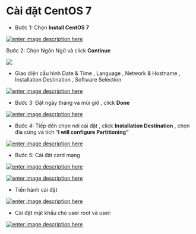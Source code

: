 ﻿# Cài đặt CentOS 7

-   Bước 1: Chọn  **Install CentOS 7**

  [![enter image description here](https://camo.githubusercontent.com/2aa2ddbfe5b1d86401f24d85aabda081b835d7e1/68747470733a2f2f6c68332e676f6f676c6575736572636f6e74656e742e636f6d2f423050537742464d383646556e554d3566707855356f65594f4d3631514c5056585065745966486d4e4c487a4e3075394d6b56764c32556d7a58666c387a48373568777769745166362d59 "bước 1")](https://camo.githubusercontent.com/2aa2ddbfe5b1d86401f24d85aabda081b835d7e1/68747470733a2f2f6c68332e676f6f676c6575736572636f6e74656e742e636f6d2f423050537742464d383646556e554d3566707855356f65594f4d3631514c5056585065745966486d4e4c487a4e3075394d6b56764c32556d7a58666c387a48373568777769745166362d59) 

  Bước 2: Chọn Ngôn Ngữ và click  **Continue** 

   [![ ](https://camo.githubusercontent.com/9777e97db982132bd0ce2d897f8029d8a76322b7/68747470733a2f2f6c68332e676f6f676c6575736572636f6e74656e742e636f6d2f4f6d6f48792d324e7a6b6f3656434766465743633351567a5446784a756c4c48426b336d7776553130497749687930696370685a626458384c443734585f4a43785937366a35466b4f4449 "bước 2")](https://camo.githubusercontent.com/9777e97db982132bd0ce2d897f8029d8a76322b7/68747470733a2f2f6c68332e676f6f676c6575736572636f6e74656e742e636f6d2f4f6d6f48792d324e7a6b6f3656434766465743633351567a5446784a756c4c48426b336d7776553130497749687930696370685a626458384c443734585f4a43785937366a35466b4f4449)

- Giao diện cấu hình Date & Time , Language , Network & Hostname , Installation Destination , Software Selection  

[![enter image description here](https://camo.githubusercontent.com/e2d0fe892a8f2c439365e5b71b2d5f014c5f35e6/68747470733a2f2f6c68332e676f6f676c6575736572636f6e74656e742e636f6d2f6a4551465f4966644e724a314f5a74325a7a4f764936747049304d3462646c46384d702d75654758395a6942774d3762536f344d4f376c735771785a68536a4148566d63466b7438367873)](https://camo.githubusercontent.com/e2d0fe892a8f2c439365e5b71b2d5f014c5f35e6/68747470733a2f2f6c68332e676f6f676c6575736572636f6e74656e742e636f6d2f6a4551465f4966644e724a314f5a74325a7a4f764936747049304d3462646c46384d702d75654758395a6942774d3762536f344d4f376c735771785a68536a4148566d63466b7438367873)

- Bước 3: Đặt ngày tháng và múi giờ , click  **Done**

[![enter image description here](https://camo.githubusercontent.com/ca19765a65a2624dd6bebaca009213b7c58bfc9f/68747470733a2f2f6c68332e676f6f676c6575736572636f6e74656e742e636f6d2f42766139736a7445432d323633594d6d756d6e6d376635793632697550536c67704c4734493559626d704b4230787846595a3949773557386e6e5857706c343652456c2d50576a72323859 "bước 3")](https://camo.githubusercontent.com/ca19765a65a2624dd6bebaca009213b7c58bfc9f/68747470733a2f2f6c68332e676f6f676c6575736572636f6e74656e742e636f6d2f42766139736a7445432d323633594d6d756d6e6d376635793632697550536c67704c4734493559626d704b4230787846595a3949773557386e6e5857706c343652456c2d50576a72323859)

 - Bước 4: Tiếp đến chọn nơi cài đặt , click  **Installation Destination**  , chọn đĩa cứng và tích “**I will configure Partitioning”**

[![enter image description here](https://camo.githubusercontent.com/08ae553a20870fda555dedf872aeb0e4a9929f98/68747470733a2f2f6c68332e676f6f676c6575736572636f6e74656e742e636f6d2f74504b4d656c6d4e74756b487550785035495f63426951554f4953474438754d544a536e676467657367625076347a3347676f783856547842516a79444d39723870595932322d43706538 "bước 4")](https://camo.githubusercontent.com/08ae553a20870fda555dedf872aeb0e4a9929f98/68747470733a2f2f6c68332e676f6f676c6575736572636f6e74656e742e636f6d2f74504b4d656c6d4e74756b487550785035495f63426951554f4953474438754d544a536e676467657367625076347a3347676f783856547842516a79444d39723870595932322d43706538)  

- Bước 5: Cài đặt card mạng

[![enter image description here](https://camo.githubusercontent.com/2ad755af9f6374dbb932ca1c280de2a41cf92836/68747470733a2f2f6c68332e676f6f676c6575736572636f6e74656e742e636f6d2f6674524e453253546a315555636d536b586a5442744631507469744d513631664938783075776b6d31774c505f4b4f4a7843454a3232336f4a4662713031656745493379724d4f614c4e49)](https://camo.githubusercontent.com/2ad755af9f6374dbb932ca1c280de2a41cf92836/68747470733a2f2f6c68332e676f6f676c6575736572636f6e74656e742e636f6d2f6674524e453253546a315555636d536b586a5442744631507469744d513631664938783075776b6d31774c505f4b4f4a7843454a3232336f4a4662713031656745493379724d4f614c4e49)

[![enter image description here](https://camo.githubusercontent.com/4d228efd24a2db0867df20724d52b89f8e698875/68747470733a2f2f6c68332e676f6f676c6575736572636f6e74656e742e636f6d2f4d444f594e3639787a647232797437354b7a546f6d72596964325a304f666c364e4e43487a6f35626466424a4445526755364a62637043742d4f4e756264557a32464c34766d2d4430686f)](https://camo.githubusercontent.com/4d228efd24a2db0867df20724d52b89f8e698875/68747470733a2f2f6c68332e676f6f676c6575736572636f6e74656e742e636f6d2f4d444f594e3639787a647232797437354b7a546f6d72596964325a304f666c364e4e43487a6f35626466424a4445526755364a62637043742d4f4e756264557a32464c34766d2d4430686f)

-   Tiến hành cài đặt  

[![enter image description here](https://camo.githubusercontent.com/bb9dec99a596a4379c179e89f5c34a15b3aa10e2/68747470733a2f2f6c68332e676f6f676c6575736572636f6e74656e742e636f6d2f48546e5733376d7769687a53624a686c6e4a6d6b6a7731584f467946793766415f30417834752d3957574b7658337855534a7a2d5553456e6b7a79677065597162495f4d65514272554455)](https://camo.githubusercontent.com/bb9dec99a596a4379c179e89f5c34a15b3aa10e2/68747470733a2f2f6c68332e676f6f676c6575736572636f6e74656e742e636f6d2f48546e5733376d7769687a53624a686c6e4a6d6b6a7731584f467946793766415f30417834752d3957574b7658337855534a7a2d5553456e6b7a79677065597162495f4d65514272554455)
    
-   Cài đặt mật khẩu cho user root và user: 

 [![enter image description here](https://camo.githubusercontent.com/1b6a7a7c85dd1dae3898b18de848b11134f17970/68747470733a2f2f6c68332e676f6f676c6575736572636f6e74656e742e636f6d2f434a344a4f433753556d5233744831523172763744527a4f77366b586f4832534f745a6a66514d727468707a566b412d763469396964786c3479374b6c54446f6741665f352d6755696e59)](https://camo.githubusercontent.com/1b6a7a7c85dd1dae3898b18de848b11134f17970/68747470733a2f2f6c68332e676f6f676c6575736572636f6e74656e742e636f6d2f434a344a4f433753556d5233744831523172763744527a4f77366b586f4832534f745a6a66514d727468707a566b412d763469396964786c3479374b6c54446f6741665f352d6755696e59)
